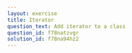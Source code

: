 ```yaml
---
layout: exercise
title: Iterator
question_text: Add iterator to a class
question_id: f78natzvgr
solution_id: f78na94hz2
---
```

